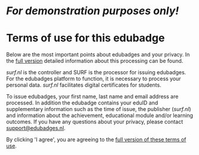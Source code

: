 # *For demonstration purposes only!*
# Terms of use for this edubadge

Below are the most important points about edubadges and your privacy. In the [full version](https://raw.githubusercontent.com/edubadges/privacy/master/surf.nl/formal-edubadges-agreement-en.md) detailed information about this processing can be found.

*surf.nl* is the controller and SURF is the processor for issuing edubadges. For the edubadges platform to function, it is necessary to process your personal data. *surf.nl* facilitates digital certificates for students.

To issue edubadges, your first name, last name and email address are processed. In addition the edubadge contains your eduID and supplementary information such as the time of issue, the publisher (*surf.nl*) and information about the achievement, educational module and/or learning outcomes. If you have any questions about your privacy, please contact [support@edubadges.nl](mailto:support@edubadges.nl).

By clicking 'I agree', you are agreeing to the [full version of these terms of use](https://raw.githubusercontent.com/edubadges/privacy/master/surf.nl/formal-edubadges-agreement-en.md).
